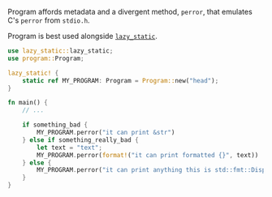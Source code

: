 Program affords metadata and a divergent method, `perror`, that emulates C's
`perror` from `stdio.h`.

Program is best used alongside [`lazy_static`](https://github.com/rust-lang-nursery/lazy-static.rs).
```rust
use lazy_static::lazy_static;                                                   
use program::Program;

lazy_static! {
    static ref MY_PROGRAM: Program = Program::new("head");
}

fn main() {
    // ...

    if something_bad {
        MY_PROGRAM.perror("it can print &str")
    } else if something_really_bad {
        let text = "text";
        MY_PROGRAM.perror(format!("it can print formatted {}", text))
    } else {
        MY_PROGRAM.perror("it can print anything this is std::fmt::Display")
    }
}
```

